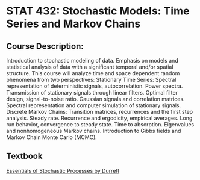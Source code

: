 # STAT 432: Stochastic Models: Time Series and Markov Chains
## Course Description:
Introduction to stochastic modeling of data. Emphasis on models and statistical analysis of data with a significant temporal and/or spatial structure.  This course will analyze time and space dependent random phenomena from two perspectives: Stationary Time Series: Spectral representation of deterministic signals, autocorrelation. Power spectra.  Transmission of stationary signals through linear filters. Optimal filter design, signal-to-noise ratio.  Gaussian signals and correlation matrices. Spectral representation and computer simulation of stationary signals. Discrete Markov Chains: Transition matrices, recurrences and the first step analysis. Steady rate. Recurrence and ergodicity, empirical averages. Long run behavior, convergence to steady state.  Time to absorption.  Eigenvalues and nonhomogeneous Markov chains.  Introduction to Gibbs fields and Markov Chain Monte Carlo (MCMC).
## Textbook
[Essentials of Stochastic Processes by Durrett](https://github.com/Thomson-Cui/Stochastic-Models-Time-Series-and-Markov-Chains/blob/main/Books/978-3-319-45614-0.pdf)
